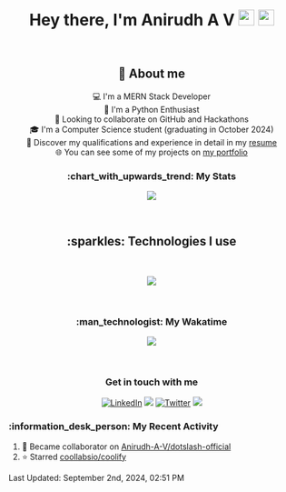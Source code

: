 <h1 align="center">Hey there, I'm Anirudh A V <img src="https://media.giphy.com/media/hvRJCLFzcasrR4ia7z/giphy.gif" width="28"> <img src="https://emojis.slackmojis.com/emojis/images/1531849430/4246/blob-sunglasses.gif?1531849430" width="28"/></h1>

<br>
<h2 align="center"> 📖 About me</h2>
<div align="center">

💻 I'm a MERN Stack Developer<br>
🎨 I'm a Python Enthusiast<br>
💞️ Looking to collaborate on GitHub and Hackathons<br>
🎓 I'm a Computer Science student (graduating in October 2024)<br>
📄 Discover my qualifications and experience in detail in my [resume](https://tinyurl.com/anirudh-a-v-res)<br>
🌐 You can see some of my projects on [my portfolio](https://iamanirudhav.vercel.app/)
<br>
</div>

<h3 align="center">:chart_with_upwards_trend: My Stats</h3>
<p align="center">
  <a href="#">
    <img src="https://github-readme-streak-stats.herokuapp.com/?user=Anirudh-A-V"/>
  </a>
</p>


<br>


<h2 align="center">:sparkles: Technologies I use</h2>
<br>
<p align="center">
  <a href="https://skillicons.dev">
    <img src="https://skillicons.dev/icons?i=react,redux,nodejs,express,tailwind,vite,mongodb,vercel,js,html,css,sass,bootstrap,py,django,firebase,materialui,c,java,git,github,heroku,netlify,mysql,postgres,sqlite,gcp,linux,figma,vscode,md,powershell&perline=8" />
  </a>
</p>

<br>

<div align="center">
<h3>:man_technologist: My Wakatime</h3>
<p align="center">
  <a href="#">
    <img src="https://github-readme-stats.vercel.app/api/wakatime?username=Anirudh_A_V&layout=compact&border_radius=5&theme=default" />
  </a>
</p>
</div>

<br>

<h3 align="center">Get in touch with me</h3>

<p align="center">
  <a href="https://www.linkedin.com/in/anirudh-a-v/" target="_blank"><img alt="LinkedIn" title="LinkedIn" src="https://img.shields.io/badge/-LinkedIn-0077B5?style=for-the-badge&logo=linkedin&logoColor=white"/></a>
  <a href="mailto:anirudh.av02@gmail.com" target="_blank"><img src="https://img.shields.io/badge/Gmail-D14836?style=for-the-badge&logo=gmail&logoColor=white"></a>
  <a href="https://twitter.com/anirudh_av02" target="_blank"><img alt="Twitter" title="Twitter" src="https://img.shields.io/badge/-Twitter-1DA1F2?style=for-the-badge&logo=twitter&logoColor=white"/></a>
  <!--- <a href="#"><img src="https://komarev.com/ghpvc/?username=Anirudh-A-V&style=for-the-badge"></a> --->
  <!---
  <a href=""><img alt="Youtube" title="Youtube" src="https://img.shields.io/badge/-YouTube-red?style=for-the-badge&logo=youtube&logoColor=white"/></a>
  <a href=""><img src="https://img.shields.io/badge/DEV.TO-%230A0A0A.svg?&style=for-the-badge&logo=dev.to&logoColor=white"></a>  --->
  <a href="https://linktr.ee/anirudh.av02" target="_blank"><img src="https://img.shields.io/badge/Linktree-39E09B.svg?style=for-the-badge&logo=Linktree&logoColor=white"></a>


</p>
              

<h3>:information_desk_person: My Recent Activity</h3>


<!--RECENT_ACTIVITY:start-->
1. 🤝 Became collaborator on [Anirudh-A-V/dotslash-official](https://github.com/Anirudh-A-V/dotslash-official)<br>
2. ⭐ Starred [coollabsio/coolify](https://github.com/coollabsio/coolify)<br>
<!--RECENT_ACTIVITY:end-->

<!--RECENT_ACTIVITY:last_update-->
Last Updated: September 2nd, 2024, 02:51 PM
<!--RECENT_ACTIVITY:last_update_end-->


